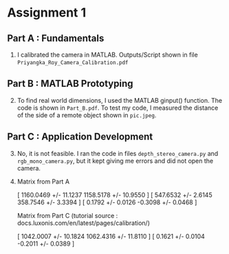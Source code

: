 # Assignment 1 

## Part A : Fundamentals
1) I calibrated the camera in MATLAB. Outputs/Script shown in file `Priyangka_Roy_Camera_Calibration.pdf`

## Part B : MATLAB Prototyping 
2) To find real world dimensions, I used the MATLAB ginput() function. The code is shown in `Part_B.pdf`. 
To test my code, I measured the distance of the side of a remote object shown in `pic.jpeg`. 

## Part C : Application Development
3) No, it is not feasible. I ran the code in files `depth_stereo_camera.py` and `rgb_mono_camera.py`, but it kept giving me errors and did not open the camera. 

4) Matrix from Part A 

   [ 1160.0469 +/- 11.1237    1158.5178 +/- 10.9550 ]
   [  547.6532 +/- 2.6145      358.7546 +/- 3.3394  ]
   [  0.1792 +/- 0.0126       -0.3098 +/- 0.0468  ]
   
   Matrix from Part C (tutorial source : docs.luxonis.com/en/latest/pages/calibration/) 
   
   [ 1042.0007 +/- 10.1824    1062.4316 +/- 11.8110 ]
   [ 0.1621 +/- 0.0104       -0.2011 +/- 0.0389  ]
   






